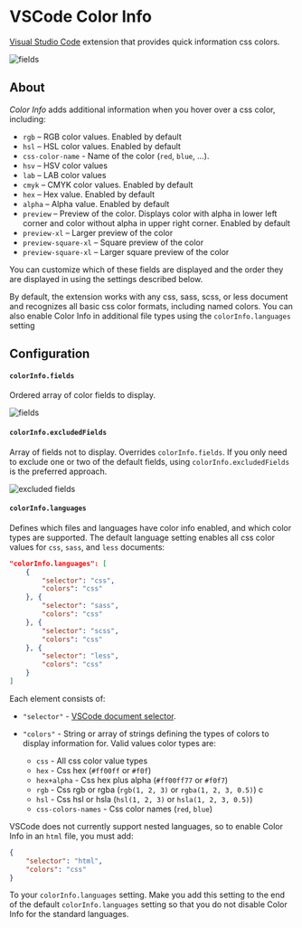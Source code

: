 # VSCode Color Info

[Visual Studio Code](https://code.visualstudio.com) extension that provides quick information css colors.

![fields](https://github.com/mattbierner/vscode-color-info/raw/master/media/starter-example.png)


## About
*Color Info* adds additional information when you hover over a css color, including:

* `rgb` – RGB color values. Enabled by default
* `hsl` – HSL color values. Enabled by default
* `css-color-name` - Name of the color (`red`, `blue`, ...).
* `hsv` – HSV color values
* `lab` – LAB color values
* `cmyk` – CMYK color values. Enabled by default
* `hex` – Hex value. Enabled by default
* `alpha` – Alpha value. Enabled by default
* `preview` – Preview of the color. Displays color with alpha in lower left corner and color without alpha in upper right corner. Enabled by default
* `preview-xl` – Larger preview of the color
* `preview-square-xl` – Square preview of the color
* `preview-square-xl` – Larger square preview of the color

You can customize which of these fields are displayed and the order they are displayed in using the settings described below.

By default, the extension works with any css, sass, scss, or less document and recognizes all basic css color formats, including named colors. You can also enable Color Info in additional file types using the `colorInfo.languages` setting


## Configuration

#### `colorInfo.fields`
Ordered array of color fields to display.

![fields](https://github.com/mattbierner/vscode-color-info/raw/master/media/fields.png)


#### `colorInfo.excludedFields`
Array of fields not to display. Overrides `colorInfo.fields`. If you only need to exclude one or two of the default fields, using `colorInfo.excludedFields` is the preferred approach.

![excluded fields](https://github.com/mattbierner/vscode-color-info/raw/master/media/excluded.png)


#### `colorInfo.languages`
Defines which files and languages have color info enabled, and which color types are supported. The default language setting enables all css color values for `css`, `sass`, and `less` documents:

```json
"colorInfo.languages": [
    {
        "selector": "css",
        "colors": "css"
    }, {
        "selector": "sass",
        "colors": "css"
    }, {
        "selector": "scss",
        "colors": "css"
    }, {
        "selector": "less",
        "colors": "css"
    }
]
```

Each element consists of:

* `"selector"` - [VSCode document selector](https://code.visualstudio.com/Docs/extensionAPI/vscode-api#DocumentSelector).
* `"colors"` - String or array of strings defining the types of colors to display information for. Valid values color types are:

    * `css` - All css color value types
    * `hex` - Css hex (`#ff00ff` or `#f0f`)
    * `hex+alpha` - Css hex plus alpha (`#ff00ff77` or `#f0f7`)
    * `rgb` - Css rgb or rgba (`rgb(1, 2, 3)` or `rgba(1, 2, 3, 0.5)`) c
    * `hsl` - Css hsl or hsla (`hsl(1, 2, 3)` or  `hsla(1, 2, 3, 0.5)`)
    * `css-colors-names` - Css color names (`red`, `blue`)

VSCode does not currently support nested languages, so to enable Color Info in an `html` file, you must add: 

```json
{
    "selector": "html",
    "colors": "css"
}
```

To your `colorInfo.languages` setting. Make you add this setting to the end of the default `colorInfo.languages` setting so that you do not disable Color Info for the standard languages.